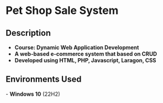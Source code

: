 <h1>Pet Shop Sale System</h1>


<h2>Description</h2>

- <b>Course: Dynamic Web Application Development </b>
- <b>A web-based e-commerce system that based on CRUD</b>
- <b>Developed using HTML, PHP, Javascript, Laragon, CSS</b>

<h2>Environments Used </h2>
- <b>Windows 10</b> (22H2)

